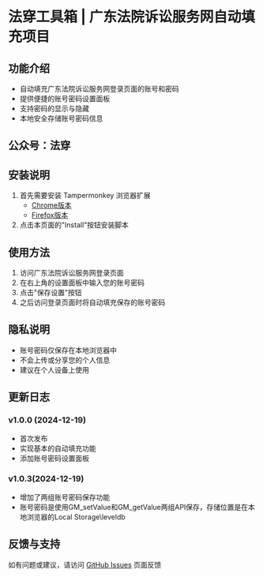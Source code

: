 # 法穿工具箱 | 广东法院诉讼服务网自动填充项目

## 功能介绍
- 自动填充广东法院诉讼服务网登录页面的账号和密码
- 提供便捷的账号密码设置面板
- 支持密码的显示与隐藏
- 本地安全存储账号密码信息

## 公众号：法穿

## 安装说明
1. 首先需要安装 Tampermonkey 浏览器扩展
    - [Chrome版本](https://chrome.google.com/webstore/detail/tampermonkey/dhdgffkkebhmkfjojejmpbldmpobfkfo)
    - [Firefox版本](https://addons.mozilla.org/en-US/firefox/addon/tampermonkey/)
2. 点击本页面的"Install"按钮安装脚本

## 使用方法
1. 访问广东法院诉讼服务网登录页面
2. 在右上角的设置面板中输入您的账号密码
3. 点击"保存设置"按钮
4. 之后访问登录页面时将自动填充保存的账号密码

## 隐私说明
- 账号密码仅保存在本地浏览器中
- 不会上传或分享您的个人信息
- 建议在个人设备上使用

## 更新日志
### v1.0.0 (2024-12-19)
- 首次发布
- 实现基本的自动填充功能
- 添加账号密码设置面板

### v1.0.3(2024-12-19)
- 增加了两组账号密码保存功能
- 账号密码是使用GM_setValue和GM_getValue两组API保存，存储位置是在本地浏览器的Local Storage\leveldb

## 反馈与支持
如有问题或建议，请访问 [GitHub Issues](https://github.com/Lawyer-ray/FachuanScript.git/issues) 页面反馈